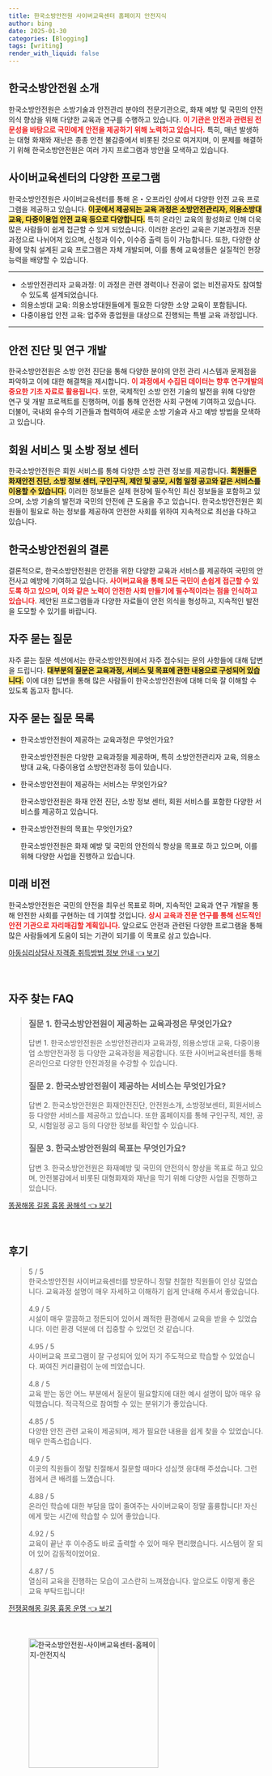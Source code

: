 ```yaml
---
title: 한국소방안전원 사이버교육센터 홈페이지 안전지식
author: bing
date: 2025-01-30
categories: [Blogging]
tags: [writing]
render_with_liquid: false
---
```



<h2 id='한국소방안전원_소개'>한국소방안전원 소개</h2>

<p>한국소방안전원은 소방기술과 안전관리 분야의 전문기관으로, 화재 예방 및 국민의 안전의식 향상을 위해 다양한 교육과 연구를 수행하고 있습니다. <b><span style="color: #ee2323;">이 기관은 안전과 관련된 전문성을 바탕으로 국민에게 안전을 제공하기 위해 노력하고 있습니다.</span></b> 특히, 매년 발생하는 대형 화재와 재난은 종종 안전 불감증에서 비롯된 것으로 여겨지며, 이 문제를 해결하기 위해 한국소방안전원은 여러 가지 프로그램과 방안을 모색하고 있습니다.</p>

<h2 id='사이버교육센터_다양한_프로그램'>사이버교육센터의 다양한 프로그램</h2>

<p>한국소방안전원은 사이버교육센터를 통해 온・오프라인 상에서 다양한 안전 교육 프로그램을 제공하고 있습니다. <b><span style="background-color: #ffe066;">이곳에서 제공되는 교육 과정은 소방안전관리자, 의용소방대 교육, 다중이용업 안전 교육 등으로 다양합니다.</span></b> 특히 온라인 교육의 활성화로 인해 더욱 많은 사람들이 쉽게 접근할 수 있게 되었습니다. 이러한 온라인 교육은 기본과정과 전문과정으로 나뉘어져 있으며, 신청과 이수, 이수증 출력 등이 가능합니다. 또한, 다양한 상황에 맞춰 설계된 교육 프로그램은 자체 개발되며, 이를 통해 교육생들은 실질적인 현장 능력을 배양할 수 있습니다.</p>

<hr />

<ul>
    <li>소방안전관리자 교육과정: 이 과정은 관련 경력이나 전공이 없는 비전공자도 참여할 수 있도록 설계되었습니다.</li>
    <li>의용소방대 교육: 의용소방대원들에게 필요한 다양한 소양 교육이 포함됩니다.</li>
    <li>다중이용업 안전 교육: 업주와 종업원을 대상으로 진행되는 특별 교육 과정입니다.</li>
</ul>

<hr />

<h2 id='안전_진단과_연구_개발'>안전 진단 및 연구 개발</h2>

<p>한국소방안전원은 소방 안전 진단을 통해 다양한 분야의 안전 관리 시스템과 문제점을 파악하고 이에 대한 해결책을 제시합니다. <b><span style="color: #ee2323;">이 과정에서 수집된 데이터는 향후 연구개발의 중요한 기초 자료로 활용됩니다.</span></b> 또한, 국제적인 소방 안전 기술의 발전을 위해 다양한 연구 및 개발 프로젝트를 진행하며, 이를 통해 안전한 사회 구현에 기여하고 있습니다. 더불어, 국내외 유수의 기관들과 협력하여 새로운 소방 기술과 사고 예방 방법을 모색하고 있습니다.</p>

<h2 id='회원서비스와_소방정보센터'>회원 서비스 및 소방 정보 센터</h2>

<p>한국소방안전원은 회원 서비스를 통해 다양한 소방 관련 정보를 제공합니다. <b><span style="background-color: #ffe066;">회원들은 화재안전 진단, 소방 정보 센터, 구인구직, 제안 및 공모, 시험 일정 공고와 같은 서비스를 이용할 수 있습니다.</span></b> 이러한 정보들은 실제 현장에 필수적인 최신 정보들을 포함하고 있으며, 소방 기술의 발전과 국민의 안전에 큰 도움을 주고 있습니다. 한국소방안전원은 회원들이 필요로 하는 정보를 제공하여 안전한 사회를 위하여 지속적으로 최선을 다하고 있습니다.</p>

<h2 id='한국소방안전원의_결론'>한국소방안전원의 결론</h2>

<p>결론적으로, 한국소방안전원은 안전을 위한 다양한 교육과 서비스를 제공하여 국민의 안전사고 예방에 기여하고 있습니다. <b><span style="color: #ee2323;">사이버교육을 통해 모든 국민이 손쉽게 접근할 수 있도록 하고 있으며, 이와 같은 노력이 안전한 사회 만들기에 필수적이라는 점을 인식하고 있습니다.</span></b> 제안된 프로그램들과 다양한 자료들이 안전 의식을 형성하고, 지속적인 발전을 도모할 수 있기를 바랍니다.</p>

<h2 id='자주_묻는_질문'>자주 묻는 질문</h2>

<p>자주 묻는 질문 섹션에서는 한국소방안전원에서 자주 접수되는 문의 사항들에 대해 답변을 드립니다. <b><span style="background-color: #ffe066;">대부분의 질문은 교육과정, 서비스 및 목표에 관한 내용으로 구성되어 있습니다.</span></b> 이에 대한 답변을 통해 많은 사람들이 한국소방안전원에 대해 더욱 잘 이해할 수 있도록 돕고자 합니다.</p>

<h2 id='자주_묻는_질문_목록'>자주 묻는 질문 목록</h2>

<ul>
    <li>한국소방안전원이 제공하는 교육과정은 무엇인가요?
        <p>한국소방안전원은 다양한 교육과정을 제공하며, 특히 소방안전관리자 교육, 의용소방대 교육, 다중이용업 소방안전과정 등이 있습니다.</p>
    </li>
    <li>한국소방안전원이 제공하는 서비스는 무엇인가요?
        <p>한국소방안전원은 화재 안전 진단, 소방 정보 센터, 회원 서비스를 포함한 다양한 서비스를 제공하고 있습니다.</p>
    </li>
    <li>한국소방안전원의 목표는 무엇인가요?
        <p>한국소방안전원은 화재 예방 및 국민의 안전의식 향상을 목표로 하고 있으며, 이를 위해 다양한 사업을 진행하고 있습니다.</p>
    </li>
</ul>

<h2 id='미래_비전'>미래 비전</h2>

<p>한국소방안전원은 국민의 안전을 최우선 목표로 하며, 지속적인 교육과 연구 개발을 통해 안전한 사회를 구현하는 데 기여할 것입니다. <b><span style="color: #ee2323;">상시 교육과 전문 연구를 통해 선도적인 안전 기관으로 자리매김할 계획입니다.</span></b> 앞으로도 안전과 관련된 다양한 프로그램을 통해 많은 사람들에게 도움이 되는 기관이 되기를 이 목표로 삼고 있습니다.</p>


<p><a class="click-button" title="아동심리상담사 자격증 취득방법 정보 안내" href="https://24nara.github.io/posts/%EC%95%84%EB%8F%99%EC%8B%AC%EB%A6%AC%EC%83%81%EB%8B%B4%EC%82%AC-%EC%9E%90%EA%B2%A9%EC%A6%9D-%EC%B7%A8%EB%93%9D%EB%B0%A9%EB%B2%95-%EC%A0%95%EB%B3%B4-%EC%95%88%EB%82%B4/" rel="dofollow">아동심리상담사 자격증 취득방법 정보 안내 👈 보기</a></p><br>
<h2 id='자주_찾는_FAQ'>자주 찾는 FAQ</h2>
<div itemscope="" itemtype="https://schema.org/FAQPage"> 
<blockquote> 
<div itemscope="" itemprop="mainEntity" itemtype="https://schema.org/Question"> 
<h3 itemprop="name">질문 1. 한국소방안전원이 제공하는 교육과정은 무엇인가요?</h3> 
<div itemscope="" itemprop="acceptedAnswer" itemtype="https://schema.org/Answer"> 
<span itemprop="text"> 
<p>답변 1. 한국소방안전원은 소방안전관리자 교육과정, 의용소방대 교육, 다중이용업 소방안전과정 등 다양한 교육과정을 제공합니다. 또한 사이버교육센터를 통해 온라인으로 다양한 안전과정을 수강할 수 있습니다.</p> 
</span> 
</div> 
</div> 
<div itemscope="" itemprop="mainEntity" itemtype="https://schema.org/Question"> 
<h3 itemprop="name">질문 2. 한국소방안전원이 제공하는 서비스는 무엇인가요?</h3> 
<div itemscope="" itemprop="acceptedAnswer" itemtype="https://schema.org/Answer"> 
<span itemprop="text"> 
<p>답변 2. 한국소방안전원은 화재안전진단, 안전원소개, 소방정보센터, 회원서비스 등 다양한 서비스를 제공하고 있습니다. 또한 홈페이지를 통해 구인구직, 제안, 공모, 시험일정 공고 등의 다양한 정보를 확인할 수 있습니다.</p> 
</span> 
</div> 
</div> 
<div itemscope="" itemprop="mainEntity" itemtype="https://schema.org/Question"> 
<h3 itemprop="name">질문 3. 한국소방안전원의 목표는 무엇인가요?</h3> 
<div itemscope="" itemprop="acceptedAnswer" itemtype="https://schema.org/Answer"> 
<span itemprop="text"> 
<p>답변 3. 한국소방안전원은 화재예방 및 국민의 안전의식 향상을 목표로 하고 있으며, 안전불감에서 비롯된 대형화재와 재난을 막기 위해 다양한 사업을 진행하고 있습니다.</p> 
</span> 
</div> 
</div> 
</blockquote> 
</div>
<p><a class="click-button" title="똥꿈해몽 길몽 흉몽 꿈해석" href="https://24nara.github.io/posts/%EB%98%A5%EA%BF%88%ED%95%B4%EB%AA%BD-%EA%B8%B8%EB%AA%BD-%ED%9D%89%EB%AA%BD-%EA%BF%88%ED%95%B4%EC%84%9D/" rel="dofollow">똥꿈해몽 길몽 흉몽 꿈해석 👈 보기</a></p><br>
<h2 id='후기'>후기</h2>
<div itemscope itemtype="https://schema.org/Product">
  <blockquote>
  <div itemprop="review" itemscope itemtype="https://schema.org/Review">
      <div itemprop="reviewRating" itemscope itemtype="https://schema.org/Rating"> <span itemprop="ratingValue">5</span> / <span itemprop="bestRating">5</span> </div>
      <span itemprop="reviewBody">한국소방안전원 사이버교육센터를 방문하니 정말 친절한 직원들이 인상 깊었습니다. 교육과정 설명이 매우 자세하고 이해하기 쉽게 안내해 주셔서 좋았습니다.</span>
  </div>
  <br>
  <div itemprop="review" itemscope itemtype="https://schema.org/Review">
      <div itemprop="reviewRating" itemscope itemtype="https://schema.org/Rating"> <span itemprop="ratingValue">4.9</span> / <span itemprop="bestRating">5</span> </div>
      <span itemprop="reviewBody">시설이 매우 깔끔하고 정돈되어 있어서 쾌적한 환경에서 교육을 받을 수 있었습니다. 이런 환경 덕분에 더 집중할 수 있었던 것 같습니다.</span>
  </div>
  <br>
  <div itemprop="review" itemscope itemtype="https://schema.org/Review">
      <div itemprop="reviewRating" itemscope itemtype="https://schema.org/Rating"> <span itemprop="ratingValue">4.95</span> / <span itemprop="bestRating">5</span> </div>
      <span itemprop="reviewBody">사이버교육 프로그램이 잘 구성되어 있어 자기 주도적으로 학습할 수 있었습니다. 짜여진 커리큘럼이 눈에 띄었습니다.</span>
  </div>
  <br>
  <div itemprop="review" itemscope itemtype="https://schema.org/Review">
      <div itemprop="reviewRating" itemscope itemtype="https://schema.org/Rating"> <span itemprop="ratingValue">4.8</span> / <span itemprop="bestRating">5</span> </div>
      <span itemprop="reviewBody">교육 받는 동안 어느 부분에서 질문이 필요할지에 대한 예시 설명이 많아 매우 유익했습니다. 적극적으로 참여할 수 있는 분위기가 좋았습니다.</span>
  </div>
  <br>
  <div itemprop="review" itemscope itemtype="https://schema.org/Review">
      <div itemprop="reviewRating" itemscope itemtype="https://schema.org/Rating"> <span itemprop="ratingValue">4.85</span> / <span itemprop="bestRating">5</span> </div>
      <span itemprop="reviewBody">다양한 안전 관련 교육이 제공되며, 제가 필요한 내용을 쉽게 찾을 수 있었습니다. 매우 만족스럽습니다.</span>
  </div>
  <br>
  <div itemprop="review" itemscope itemtype="https://schema.org/Review">
      <div itemprop="reviewRating" itemscope itemtype="https://schema.org/Rating"> <span itemprop="ratingValue">4.9</span> / <span itemprop="bestRating">5</span> </div>
      <span itemprop="reviewBody">이곳의 직원들이 정말 친절해서 질문할 때마다 성심껏 응대해 주셨습니다. 그런 점에서 큰 배려를 느꼈습니다.</span>
  </div>
  <br>
  <div itemprop="review" itemscope itemtype="https://schema.org/Review">
      <div itemprop="reviewRating" itemscope itemtype="https://schema.org/Rating"> <span itemprop="ratingValue">4.88</span> / <span itemprop="bestRating">5</span> </div>
      <span itemprop="reviewBody">온라인 학습에 대한 부담을 많이 줄여주는 사이버교육이 정말 훌륭합니다! 자신에게 맞는 시간에 학습할 수 있어 좋았습니다.</span>
  </div>
  <br>
  <div itemprop="review" itemscope itemtype="https://schema.org/Review">
      <div itemprop="reviewRating" itemscope itemtype="https://schema.org/Rating"> <span itemprop="ratingValue">4.92</span> / <span itemprop="bestRating">5</span> </div>
      <span itemprop="reviewBody">교육이 끝난 후 이수증도 바로 출력할 수 있어 매우 편리했습니다. 시스템이 잘 되어 있어 감동적이었어요.</span>
  </div>
  <br>
  <div itemprop="review" itemscope itemtype="https://schema.org/Review">
      <div itemprop="reviewRating" itemscope itemtype="https://schema.org/Rating"> <span itemprop="ratingValue">4.87</span> / <span itemprop="bestRating">5</span> </div>
      <span itemprop="reviewBody">열심히 교육을 진행하는 모습이 고스란히 느껴졌습니다. 앞으로도 이렇게 좋은 교육 부탁드립니다!</span>
  </div>
  </blockquote>
</div>
<p><a class="click-button" title="전쟁꿈해몽 길몽 흉몽 운명" href="https://24nara.github.io/posts/%EC%A0%84%EC%9F%81%EA%BF%88%ED%95%B4%EB%AA%BD-%EA%B8%B8%EB%AA%BD-%ED%9D%89%EB%AA%BD-%EC%9A%B4%EB%AA%85/" rel="dofollow">전쟁꿈해몽 길몽 흉몽 운명 👈 보기</a></p><br>
<figure class="image"><img src="https://24nara.github.io/assets/img/thumbnail/한국소방안전원-사이버교육센터-홈페이지-안전지식.webp" alt="한국소방안전원-사이버교육센터-홈페이지-안전지식" width="256" height="256"></figure>